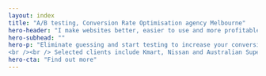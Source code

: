 ```yaml
---
layout: index
title: "A/B testing, Conversion Rate Optimisation agency Melbourne"
hero-header: "I make websites better, easier to use and more profitable with data-driven experimentation"
hero-subhead: ""
hero-p: "Eliminate guessing and start testing to increase your conversion rate, delight your existing customers and reduce the cost of acquiring new ones.
<br /><br /> Selected clients include Kmart, Nissan and Australian Super"
hero-cta: "Find out more"
---
```

